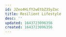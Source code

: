 ```yaml
---
id: JZeo4HifY2wEtbZ35yZac
title: Resilient Lifestyle
desc: ''
updated: 1643723096356
created: 1643723096356
---
```


